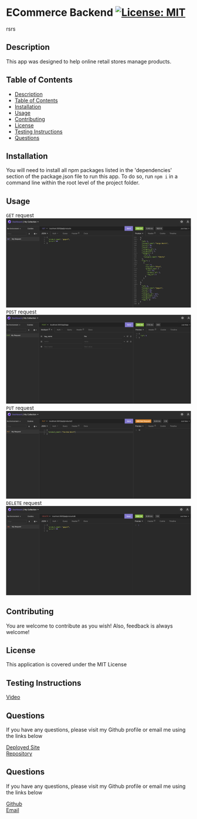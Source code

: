 # ECommerce Backend [![License: MIT](https://img.shields.io/badge/License-MIT-yellow.svg)](https://opensource.org/licenses/MIT)
rsrs
## Description
This app was designed to help online retail stores manage products.

## Table of Contents
  - [Description](#description)
  - [Table of Contents](#table-of-contents)
  - [Installation](#installation)
  - [Usage](#usage)
  - [Contributing](#contributing)
  - [License](#license)
  - [Testing Instructions](#testing-instructions)
  - [Questions](#questions)

## Installation
You will need to install all npm packages listed in the 'dependencies' section of the package.json file to run this app. To do so, run `npm i` in a command line within the root level of the project folder.

## Usage
`GET` request  
![GET Request](./assets/screenshots/get.png)  
`POST` request  
![POST Request](./assets/screenshots/post.png)  
`PUT` request  
![PUT Request](./assets/screenshots/put.png)  
`DELETE` request  
![DELETE Request](./assets/screenshots/delete.png)  



## Contributing
You are welcome to contribute as you wish! Also, feedback is always welcome!

## License
This application is covered under the MIT License

## Testing Instructions

[Video](TODO:)

## Questions
If you have any questions, please visit my Github profile or email me using the links below

[Deployed Site](https://dimiter-ecommerce-backend.herokuapp.com/)  
[Repository](https://github.com/dimitermusic/ecommerce)


## Questions
If you have any questions, please visit my Github profile or email me using the links below

[Github](https://github.com/dimitermusic)  
[Email](mailto:dimitermusic@gmail.com)  

